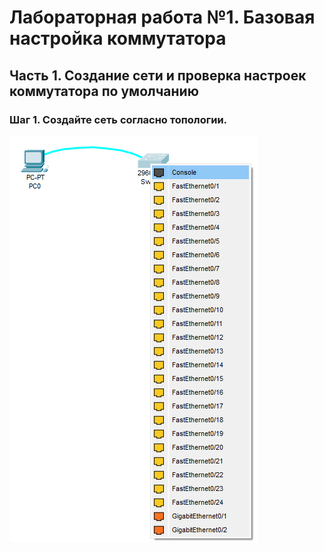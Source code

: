 # Лабораторная работа №1. Базовая настройка коммутатора
## Чаcть 1. Создание сети и проверка настроек коммутатора по умолчанию
### Шаг 1. Создайте сеть согласно топологии.

![](comport.png)
